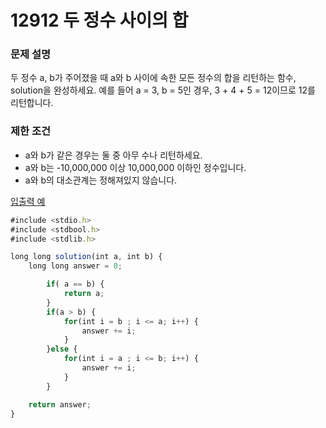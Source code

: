 # 12912 두 정수 사이의 합

### **문제 설명**

두 정수 a, b가 주어졌을 때 a와 b 사이에 속한 모든 정수의 합을 리턴하는 함수, solution을 완성하세요. 예를 들어 a = 3, b = 5인 경우, 3 + 4 + 5 = 12이므로 12를 리턴합니다.

### 제한 조건

- a와 b가 같은 경우는 둘 중 아무 수나 리턴하세요.
- a와 b는 -10,000,000 이상 10,000,000 이하인 정수입니다.
- a와 b의 대소관계는 정해져있지 않습니다.

[입출력 예](https://www.notion.so/911452e29fd745ca8c7dc83461077d49)

```jsx
#include <stdio.h>
#include <stdbool.h>
#include <stdlib.h>

long long solution(int a, int b) {
    long long answer = 0;

        if( a == b) {
            return a;
        }
        if(a > b) {
            for(int i = b ; i <= a; i++) {
                answer += i;
            }
        }else {
            for(int i = a ; i <= b; i++) {
                answer += i;
            }
        }

    return answer;
}
```
